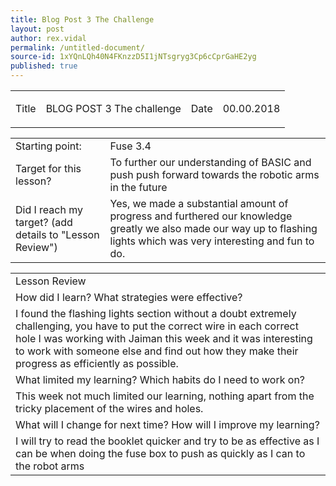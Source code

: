 ```yaml
---
title: Blog Post 3 The Challenge
layout: post
author: rex.vidal
permalink: /untitled-document/
source-id: 1xYQnLQh40N4FKnzzD5I1jNTsgryg3Cp6cCprGaHE2yg
published: true
---
```

<table>
  <tr>
    <td>Title</td>
    <td>

   BLOG POST 3  The challenge</td>
    <td>Date</td>
    <td>
  00.00.2018</td>
  </tr>
</table>


<table>
  <tr>
    <td>Starting point:</td>
    <td>
  Fuse 3.4</td>
  </tr>
  <tr>
    <td>Target for this lesson?</td>
    <td>
  To further our understanding of BASIC and push push forward towards the robotic arms in the future</td>
  </tr>
  <tr>
    <td>Did I reach my target? 
(add details to "Lesson Review")</td>
    <td> 
  Yes, we made a substantial amount of progress and furthered      our knowledge greatly we also made our way up to flashing lights which was very interesting and fun to do.</td>
  </tr>
</table>


<table>
  <tr>
    <td>Lesson Review</td>
  </tr>
  <tr>
    <td>How did I learn? What strategies were effective? </td>
  </tr>
  <tr>
    <td>
I found the flashing lights section without a doubt extremely challenging, you have to put the correct wire in each correct hole I was working with Jaiman this week and it was interesting to work with someone else and find out how they make their progress as efficiently as possible.</td>
  </tr>
  <tr>
    <td>What limited my learning? Which habits do I need to work on? </td>
  </tr>
  <tr>
    <td>
This week not much limited our learning, nothing apart from the tricky placement of the wires and holes.</td>
  </tr>
  <tr>
    <td>What will I change for next time? How will I improve my learning?</td>
  </tr>
  <tr>
    <td>
I will try to read the booklet quicker and try to be as effective as I can be when doing the fuse box to push as quickly as I can to the robot arms</td>
  </tr>
</table>


